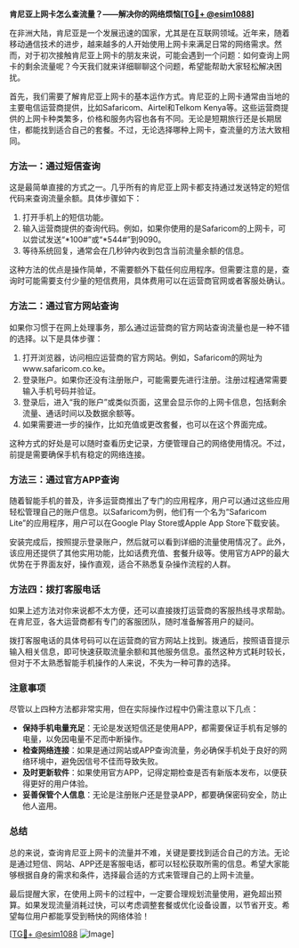 **肯尼亚上网卡怎么查流量？——解决你的网络烦恼[[TG💪+ @esim1088](https://t.me/s/esim1088)]**

在非洲大陆，肯尼亚是一个发展迅速的国家，尤其是在互联网领域。近年来，随着移动通信技术的进步，越来越多的人开始使用上网卡来满足日常的网络需求。然而，对于初次接触肯尼亚上网卡的朋友来说，可能会遇到一个问题：如何查询上网卡的剩余流量呢？今天我们就来详细聊聊这个问题，希望能帮助大家轻松解决困扰。

首先，我们需要了解肯尼亚上网卡的基本运作方式。肯尼亚的上网卡通常由当地的主要电信运营商提供，比如Safaricom、Airtel和Telkom Kenya等。这些运营商提供的上网卡种类繁多，价格和服务内容也各有不同。无论是短期旅行还是长期居住，都能找到适合自己的套餐。不过，无论选择哪种上网卡，查流量的方法大致相同。

### 方法一：通过短信查询

这是最简单直接的方式之一。几乎所有的肯尼亚上网卡都支持通过发送特定的短信代码来查询流量余额。具体步骤如下：

1. 打开手机上的短信功能。
2. 输入运营商提供的查询代码。例如，如果你使用的是Safaricom的上网卡，可以尝试发送“*100#”或“*544#”到9090。
3. 等待系统回复，通常会在几秒钟内收到包含当前流量余额的信息。

这种方法的优点是操作简单，不需要额外下载任何应用程序。但需要注意的是，查询时可能需要支付少量的短信费用，具体费用可以在运营商官网或者客服处确认。

### 方法二：通过官方网站查询

如果你习惯于在网上处理事务，那么通过运营商的官方网站查询流量也是一种不错的选择。以下是具体步骤：

1. 打开浏览器，访问相应运营商的官方网站。例如，Safaricom的网址为www.safaricom.co.ke。
2. 登录账户。如果你还没有注册账户，可能需要先进行注册。注册过程通常需要输入手机号码并验证。
3. 登录后，进入“我的账户”或类似页面，这里会显示你的上网卡信息，包括剩余流量、通话时间以及数据余额等。
4. 如果需要进一步的操作，比如充值或更改套餐，也可以在这个界面完成。

这种方式的好处是可以随时查看历史记录，方便管理自己的网络使用情况。不过，前提是需要确保手机有稳定的网络连接。

### 方法三：通过官方APP查询

随着智能手机的普及，许多运营商推出了专门的应用程序，用户可以通过这些应用轻松管理自己的账户信息。以Safaricom为例，他们有一个名为“Safaricom Lite”的应用程序，用户可以在Google Play Store或Apple App Store下载安装。

安装完成后，按照提示登录账户，然后就可以看到详细的流量使用情况了。此外，该应用还提供了其他实用功能，比如话费充值、套餐升级等。使用官方APP的最大优势在于界面友好，操作直观，适合不熟悉复杂操作流程的人群。

### 方法四：拨打客服电话

如果上述方法对你来说都不太方便，还可以直接拨打运营商的客服热线寻求帮助。在肯尼亚，各大运营商都有专门的客服团队，随时准备解答用户的疑问。

拨打客服电话的具体号码可以在运营商的官方网站上找到。拨通后，按照语音提示输入相关信息，即可快速获取流量余额和其他服务信息。虽然这种方式耗时较长，但对于不太熟悉智能手机操作的人来说，不失为一种可靠的选择。

### 注意事项

尽管以上四种方法都非常实用，但在实际操作过程中仍需注意以下几点：

- **保持手机电量充足**：无论是发送短信还是使用APP，都需要保证手机有足够的电量，以免因电量不足而中断操作。
- **检查网络连接**：如果是通过网站或APP查询流量，务必确保手机处于良好的网络环境中，避免因信号不佳而导致失败。
- **及时更新软件**：如果使用官方APP，记得定期检查是否有新版本发布，以便获得更好的用户体验。
- **妥善保管个人信息**：无论是注册账户还是登录APP，都要确保密码安全，防止他人盗用。

### 总结

总的来说，查询肯尼亚上网卡的流量并不难，关键是要找到适合自己的方法。无论是通过短信、网站、APP还是客服电话，都可以轻松获取所需的信息。希望大家能够根据自身的需求和条件，选择最合适的方式来管理自己的上网卡流量。

最后提醒大家，在使用上网卡的过程中，一定要合理规划流量使用，避免超出预算。如果发现流量消耗过快，可以考虑调整套餐或优化设备设置，以节省开支。希望每位用户都能享受到畅快的网络体验！

[[TG💪+ @esim1088](https://t.me/s/esim1088) ![Image](https://i.postimg.cc/4NQfJmqS/Snipaste-2025-05-13-00-14-12.png)]